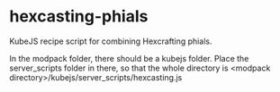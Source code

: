 # hexcasting-phials
KubeJS recipe script for combining Hexcrafting phials.

In the modpack folder, there should be a kubejs folder. Place the server_scripts folder in there, so that the whole directory is \<modpack directory\>/kubejs/server_scripts/hexcasting.js
